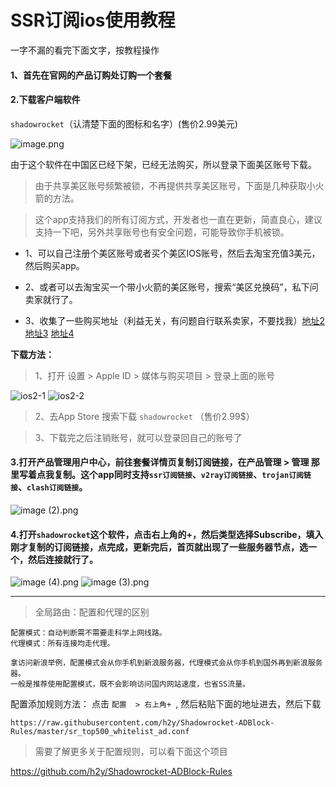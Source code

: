# SSR订阅ios使用教程

一字不漏的看完下面文字，按教程操作

#### 1、首先在官网的产品订购处订购一个套餐

#### 2.下载客户端软件
`shadowrocket`（认清楚下面的图标和名字）(售价2.99美元)

![image.png](/img/ios1.png)

由于这个软件在中国区已经下架，已经无法购买，所以登录下面美区账号下载。
>由于共享美区账号频繁被锁，不再提供共享美区账号，下面是几种获取小火箭的方法。

>这个app支持我们的所有订阅方式，开发者也一直在更新，简直良心，建议支持一下吧，另外共享账号也有安全问题，可能导致你手机被锁。

- 1、可以自己注册个美区账号或者买个美区IOS账号，然后去淘宝充值3美元，然后购买app。

- 2、或者可以去淘宝买一个带小火箭的美区账号，搜索“美区兑换码”，私下问卖家就行了。

- 3、收集了一些购买地址（利益无关，有问题自行联系卖家，不要找我）[地址2](https://fk.myue.cc/) [地址3](https://www.rocketgirls.space/product/) [地址4](http://www.gakkismile.icu/)


**下载方法：**

> 1、打开 设置 > Apple ID > 媒体与购买项目 > 登录上面的账号

![ios2-1](/img/ios2-1.png)
![ios2-2](/img/ios2-2.png)

> 2、去App Store 搜索下载 `shadowrocket`  （售价2.99$）

> 3、下载完之后注销账号，就可以登录回自己的账号了


#### 3.打开产品管理用户中心，前往套餐详情页复制订阅链接，在产品管理 > 管理 那里写着点我复制。这个app同时支持`ssr订阅链接`、`v2ray订阅链接`、`trojan订阅链接`、`clash订阅链接`。

![image (2).png](/img/ios3.png)

#### 4.打开`shadowrocket`这个软件，点击右上角的+，然后类型选择Subscribe，填入刚才复制的订阅链接，点完成，更新完后，首页就出现了一些服务器节点，选一个，然后连接就行了。

![image (4).png](/img/ios4.png)
![image (3).png](/img/ios5.png)


-------------------------------------------------------------------

> 全局路由：配置和代理的区别

```
配置模式：自动判断需不需要走科学上网线路。
代理模式：所有连接均走代理。

拿访问新浪举例，配置模式会从你手机到新浪服务器，代理模式会从你手机到国外再到新浪服务器。
一般是推荐使用配置模式，既不会影响访问国内网站速度，也省SS流量。
```

配置添加规则方法：
点击 `配置  > 右上角+ `,
然后粘贴下面的地址进去，然后下载

```
https://raw.githubusercontent.com/h2y/Shadowrocket-ADBlock-Rules/master/sr_top500_whitelist_ad.conf
```

>需要了解更多关于配置规则，可以看下面这个项目

https://github.com/h2y/Shadowrocket-ADBlock-Rules




